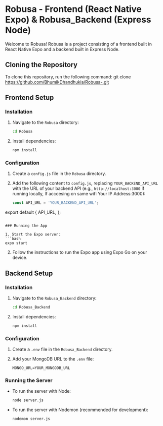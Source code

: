# Robusa - Frontend (React Native Expo) & Robusa_Backend (Express Node)

Welcome to Robusa! Robusa is a project consisting of a frontend built in React Native Expo and a backend built in Express Node.

## Cloning the Repository

To clone this repository, run the following command:
git clone https://github.com/BhumikDhandhukia/Robusa-.git


## Frontend Setup

### Installation

1. Navigate to the `Robusa` directory:
   ```bash
   cd Robusa

2. Install dependencies:
   ```bash
   npm install
   ```

### Configuration

1. Create a `config.js` file in the `Robusa` directory.
   
2. Add the following content to `config.js`, replacing `YOUR_BACKEND_API_URL` with the URL of your backend API (e.g., `http://localhost:3000` if running locally, If acccesing on same wifi Your IP Address:3000):

   ```javascript
   const API_URL = 'YOUR_BACKEND_API_URL';

export default {
  API_URL,
};

   ```

### Running the App

1. Start the Expo server:
   ```bash
   expo start
   ```

2. Follow the instructions to run the Expo app using Expo Go on your device.

## Backend Setup

### Installation

1. Navigate to the `Robusa_Backend` directory:
   ```bash
   cd Robusa_Backend
   ```

2. Install dependencies:
   ```bash
   npm install
   ```

### Configuration

1. Create a `.env` file in the `Robusa_Backend` directory.

2. Add your MongoDB URL to the `.env` file:
   ```
   MONGO_URL=YOUR_MONGODB_URL
   ```

### Running the Server

- To run the server with Node:
  ```bash
  node server.js
  ```

- To run the server with Nodemon (recommended for development):
  ```bash
  nodemon server.js
  ```
```



